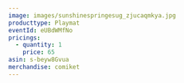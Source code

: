 ```yaml
---
image: images/sunshinespringesug_zjucaqmkya.jpg
producttype: Playmat
eventId: eUBdWMfNo
pricings:
  - quantity: 1
    price: 65
asin: s-beyw8Gvua
merchandise: comiket
---
```

